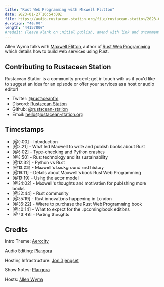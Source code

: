 ```yaml
---
title: "Rust Web Programming with Maxwell Flitton"
date: 2023-01-27T16:54:00Z
file: https://audio.rustacean-station.org/file/rustacean-station/2023-01-27-maxwell-flitton.mp3
duration: "46:00"
length: "44157806"
#reddit: (leave blank on initial publish, amend with link and uncomment this line after Reddit thread has been posted)
---
```

Allen Wyma talks with [Maxwell Flitton](https://maxwellflitton.com/), author of [Rust Web Programming](https://www.amazon.com/Rust-Web-Programming-hands-applications-dp-1803234695/dp/1803234695/) which details how to build web services using Rust.

## Contributing to Rustacean Station

Rustacean Station is a community project; get in touch with us if you'd like to suggest an idea for an episode or offer your services as a host or audio editor!

- Twitter: [@rustaceanfm](https://twitter.com/rustaceanfm)
- Discord: [Rustacean Station](https://discord.gg/cHc3Gyc)
- Github: [@rustacean-station](https://github.com/rustacean-station/)
- Email: [hello@rustacean-station.org](mailto:hello@rustacean-station.org)

## Timestamps
- [@0:00] - Introduction
- [@3:21] - What led Maxwell to write and publish books about Rust
- [@6:02] - Type-checking and Python crashes
- [@8:50] - Rust technology and its sustainability
- [@12:32] - Python vs Rust
- [@13:23] - Maxwell's background and history
- [@16:11] - Details about Maxwell's book Rust Web Programming
- [@19:19] - Using the actor model
- [@24:02] - Maxwell's thoughts and motivation for publishing more books
- [@32:44] - Rust community
- [@35:19] - Rust innovations happening in London
- [@36:22] - Where to purchase the Rust Web Programming book
- [@40:14] - What to expect for the upcoming book editions
- [@43:48] - Parting thoughts

## Credits
Intro Theme: [Aerocity](https://twitter.com/AerocityMusic)

Audio Editing: [Plangora](https://twitter.com/plangora)

Hosting Infrastructure: [Jon Gjengset](https://twitter.com/jonhoo/)

Show Notes: [Plangora](https://twitter.com/plangora)

Hosts: [Allen Wyma](https://twitter.com/allenwyma)
